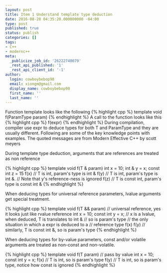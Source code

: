 ```yaml
---
layout: post
title: Item 1 Understand template type deduction
date: 2016-08-28 04:35:20.000000000 -04:00
type: post
published: true
status: publish
categories: []
tags:
- C++
- modernc++
meta:
  _publicize_job_id: '26222740079'
  _rest_api_published: '1'
  _rest_api_client_id: '-1'
author:
  login: cowboybebop98
  email: xiongm@gmail.com
  display_name: cowboybebop98
  first_name: ''
  last_name: ''
---
```

Function template looks like the following
{% highlight cpp %}
template <typename T>
void f(ParamType param)
{% endhighlight %}
A call to the function looks like this
{% highlight cpp %}
f(expr)
{% endhighlight %}
During compilation, compiler use expr to deduce types for both T and ParamType and they are usually different. Following are some of the key knowledge points with examples. The quoted messages are from Modern Effective C++ by scott meyers

During template type deduction, arguments that are references are treated as non reference

{% highlight cpp %}
template <typename T>
void f(T & param)
int x = 10;
int & y = x;
const int z = 15
f(x) // T is int, param's type is int &
f(y) // T is int, param's type is int &.
// Note that y's reference-ness is ignored
f(z) // T is const int, param's type is const int &
{% endhighlight %}

When deducing types for universal reference parameters, lvalue arguments get special treatment.

{% highlight cpp %}
template <typename T>
void f(T && param)    // universal reference, yes it looks just like rvalue reference
int x = 10;
const int y = x;
// x is a lvalue, when deduced, T is translates to int &
// so is param's type
// the only situation in which a expr is deduced to a
// reference type
f(x)
f(y) // similarly, T is const int &, so is param's type
{% endhighlight %}

When deducing types for by-value parameters, const and/or volatile arguments
are treated as non-const and non-volatile.

{% highlight cpp %}
template <typename T>
void f(T param) // pass by value
int x = 10;
const int y = x;
f(x) // T is int, so is param's type
f(y) // T is int, so is param's type, notice how const is ignored
{% endhighlight %}
